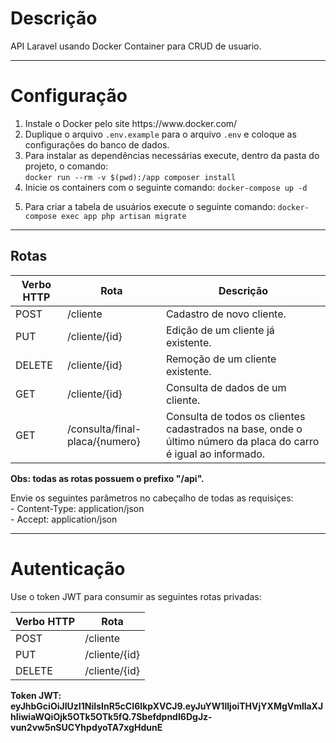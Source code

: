 # Descrição

API Laravel usando Docker Container para CRUD de usuario.

----------

# Configuração

<ol>
    <li>Instale o Docker pelo site https://www.docker.com/</li>
    <li>Duplique o arquivo <code>.env.example</code> para o arquivo <code>.env</code> e coloque as configurações do banco de dados.</li>
    <li>Para instalar as dependências necessárias execute, dentro da pasta do projeto, o comando:<br> <code>docker run --rm -v $(pwd):/app composer install</code>      </li>
    <li>Inicie os containers com o seguinte comando: <code>docker-compose up -d
    </code></li>
    <li>Para criar a tabela de usuários execute o seguinte comando: <code>docker-compose exec app php artisan migrate</code></li>
    
</ol>

----------

## Rotas

<table>
    <thead>
        <th>Verbo HTTP</th>
        <th>Rota</th>
        <th>Descrição</th>
    </thead>
    <tbody>
        <tr>
            <td>POST</td>
            <td>/cliente</td>
            <td>Cadastro de novo cliente.</td>
        </tr>
        <tr>
            <td>PUT</td>
            <td>/cliente/{id}</td>
            <td>Edição de um cliente já existente.</td>
        </tr>
        <tr>
            <td>DELETE</td>
            <td>/cliente/{id}</td>
            <td>Remoção de um cliente existente.</td>
        </tr>
        <tr>
            <td>GET</td>
            <td>/cliente/{id}</td>
            <td>Consulta de dados de um cliente.</td>
        </tr>
        <tr>
            <td>GET</td>
            <td>/consulta/final-placa/{numero}</td>
            <td>Consulta de todos os clientes cadastrados na base, onde o último número da placa do carro é igual ao informado.</td>
        </tr>
    </tbody>
</table>

<b>Obs: todas as rotas possuem o prefixo "/api".</b>

Envie os seguintes parâmetros no cabeçalho de todas as requisiçes:<br>
    - Content-Type: application/json<br>
    - Accept: application/json

----------
 
# Autenticação
 
Use o token JWT para consumir as seguintes rotas privadas:
    <table>
    <thead>
        <th>Verbo HTTP</th>
        <th>Rota</th>
    </thead>
    <tbody>
        <tr>
            <td>POST</td>
            <td>/cliente</td>
        </tr>
        <tr>
            <td>PUT</td>
            <td>/cliente/{id}</td>
        </tr>
        <tr>
            <td>DELETE</td>
            <td>/cliente/{id}</td>
        </tr>
    </tbody>
</table>

<b>Token JWT: eyJhbGciOiJIUzI1NiIsInR5cCI6IkpXVCJ9.eyJuYW1lIjoiTHVjYXMgVmllaXJhIiwiaWQiOjk5OTk5OTk5fQ.7SbefdpndI6DgJz-vun2vw5nSUCYhpdyoTA7xgHdunE</b>
